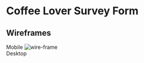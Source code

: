 # Coffee Lover Survey Form

## Wireframes<br>
Mobile
<img src="/Users/trisheiashelton/Documents/git/Coffee-Lovers-Survey/images/Coffee-Lovers-Survey-Form.png" alt="wire-frame">
<br>
Desktop
<img src="" alt="">